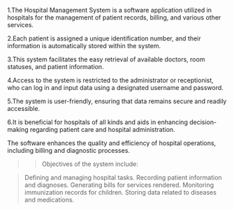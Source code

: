 1.The Hospital Management System is a software application utilized in hospitals for the management of patient records, billing, and various other services.

2.Each patient is assigned a unique identification number, and their information is automatically stored within the system.

3.This system facilitates the easy retrieval of available doctors, room statuses, and patient information.

4.Access to the system is restricted to the administrator or receptionist, who can log in and input data using a designated username and password.

5.The system is user-friendly, ensuring that data remains secure and readily accessible.

6.It is beneficial for hospitals of all kinds and aids in enhancing decision-making regarding patient care and hospital administration.

The software enhances the quality and efficiency of hospital operations, including billing and diagnostic processes.

>> Objectives of the system include:

> Defining and managing hospital tasks.
> Recording patient information and diagnoses.
> Generating bills for services rendered.
> Monitoring immunization records for children.
> Storing data related to diseases and medications.
